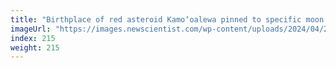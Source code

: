 ```yaml
---
title: "Birthplace of red asteroid Kamo‘oalewa pinned to specific moon crater"
imageUrl: "https://images.newscientist.com/wp-content/uploads/2024/04/25121717/SEI_201250531.jpg?width=788"
index: 215
weight: 215
---
```

